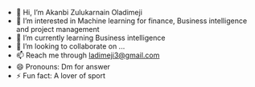 - 👋 Hi, I’m Akanbi Zulukarnain Oladimeji
- 👀 I’m interested in Machine learning for finance, Business intelligence and project management
- 🌱 I’m currently learning Business intelligence
- 💞️ I’m looking to collaborate on ...
- 📫 Reach me through ladimeji3@gmail.com
- 😄 Pronouns: Dm for answer
- ⚡ Fun fact: A lover of sport

<!---
realdimeji/realdimeji is a ✨ special ✨ repository because its `README.md` (this file) appears on your GitHub profile.
You can click the Preview link to take a look at your changes.
--->
